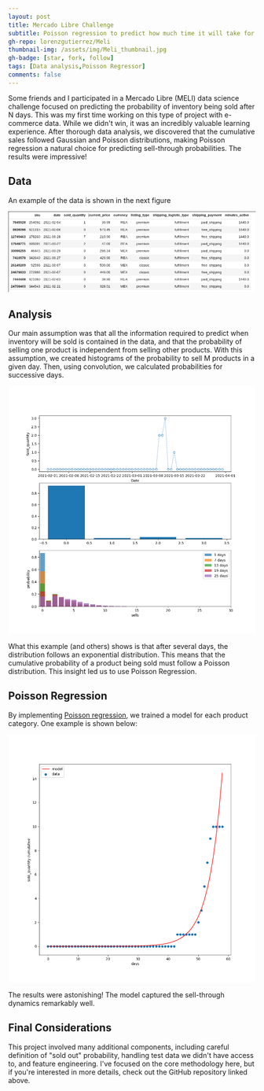 ```yaml
---
layout: post
title: Mercado Libre Challenge 
subtitle: Poisson regression to predict how much time it will take for stock to be sold
gh-repo: lorenzgutierrez/Meli
thumbnail-img: /assets/img/Meli_thumbnail.jpg
gh-badge: [star, fork, follow]
tags: [Data analysis,Poisson Regressor]
comments: false
---
```


Some friends and I participated in a Mercado Libre (MELI) data science challenge focused on predicting the probability of inventory being sold after N days. This was my first time working on this type of project with e-commerce data. While we didn't win, it was an incredibly valuable learning experience. After thorough data analysis, we discovered that the cumulative sales followed Gaussian and Poisson distributions, making Poisson regression a natural choice for predicting sell-through probabilities. The results were impressive!

## Data
An example of the data is shown in the next figure

![Figure 1](/assets/Figuras/Meli_data.png)

## Analysis

Our main assumption was that all the information required to predict when inventory will be sold is contained in the data, and that the probability of selling one product is independent from selling other products. With this assumption, we created histograms of the probability to sell M products in a given day. Then, using convolution, we calculated probabilities for successive days.

![Figure 2](/assets/Figuras/Meli_analysis.png)

What this example (and others) shows is that after several days, the distribution follows an exponential distribution. This means that the cumulative probability of a product being sold must follow a Poisson distribution. This insight led us to use Poisson Regression.

## Poisson Regression

By implementing [Poisson regression](https://en.wikipedia.org/wiki/Poisson_regression), we trained a model for each product category. One example is shown below:

![Figure 3](/assets/Figuras/Meli_poisson.png)

The results were astonishing! The model captured the sell-through dynamics remarkably well.

## Final Considerations

This project involved many additional components, including careful definition of "sold out" probability, handling test data we didn't have access to, and feature engineering. I've focused on the core methodology here, but if you're interested in more details, check out the GitHub repository linked above.
